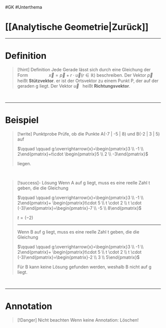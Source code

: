 #GK #Unterthema

# [[Analytische Geometrie|Zurück]]

___
# Definition

>[!hint] Definition
>Jede Gerade lässt sich durch eine Gleichung der Form
>$\qquad \qquad \overrightarrow{x}=\overrightarrow{p}+r\cdot \overrightarrow{u} (r\in \mathbb{R})$
>beschreiben.
>Der Vektor $\displaystyle \overrightarrow{p}$ &nbsp; heißt **Stützvektor**. er ist der Ortsvektor zu einem Punkt P, der auf der geraden g liegt.
>Der Vektor $\overrightarrow{u}$ &nbsp; heißt **Richtungsvektor**.

<br>

___
# Beispiel

>[!write] Punktprobe
>Prüfe, ob die Punkte A(-7 | -5 | 8) und B(-2 | 3 | 5) auf
>
>$\qquad \qquad g:\overrightarrow{x}=\begin{pmatrix}3 \\ -1  \\ 2\end{pmatrix}+t\cdot \begin{pmatrix}5 \\ 2  \\ -3\end{pmatrix}$
>
>liegen.

<br>

>[!success]- Lösung
>Wenn A auf g liegt, muss es eine reelle Zahl t geben, die die Gleichung 
>
>$\qquad \qquad g:\overrightarrow{x}=\begin{pmatrix}3 \\ -1  \\ 2\end{pmatrix}+ \begin{pmatrix}t\cdot 5 \\ t \cdot 2  \\ t \cdot (-3)\end{pmatrix}=\begin{pmatrix}-7 \\ -5  \\ 8\end{pmatrix}$
>
>$t=(-2)$
>
>---
>
>Wenn B auf g liegt, muss es eine reelle Zahl t geben, die die Gleichung 
>
>$\qquad \qquad g:\overrightarrow{x}=\begin{pmatrix}3 \\ -1  \\ 2\end{pmatrix}+ \begin{pmatrix}t\cdot 5 \\ t \cdot 2  \\ t \cdot (-3)\end{pmatrix}=\begin{pmatrix}-2 \\ 3  \\ 5\end{pmatrix}$
>
>Für B kann keine Lösung gefunden werden, weshalb B nicht auf g liegt.

<br>

___
# Annotation

>[!Danger] Nicht beachten
>Wenn keine Annotation: Löschen!